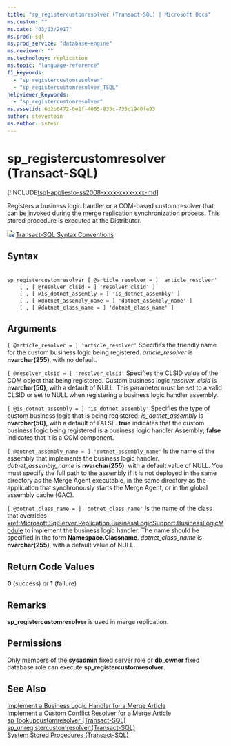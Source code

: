 ```yaml
---
title: "sp_registercustomresolver (Transact-SQL) | Microsoft Docs"
ms.custom: ""
ms.date: "03/03/2017"
ms.prod: sql
ms.prod_service: "database-engine"
ms.reviewer: ""
ms.technology: replication
ms.topic: "language-reference"
f1_keywords: 
  - "sp_registercustomresolver"
  - "sp_registercustomresolver_TSQL"
helpviewer_keywords: 
  - "sp_registercustomresolver"
ms.assetid: 6d2b0472-0e1f-4005-833c-735d1940fe93
author: stevestein
ms.author: sstein
---
```

# sp_registercustomresolver (Transact-SQL)
[!INCLUDE[tsql-appliesto-ss2008-xxxx-xxxx-xxx-md](../../includes/tsql-appliesto-ss2008-xxxx-xxxx-xxx-md.md)]

  Registers a business logic handler or a COM-based custom resolver that can be invoked during the merge replication synchronization process. This stored procedure is executed at the Distributor.  
  
 ![Topic link icon](../../database-engine/configure-windows/media/topic-link.gif "Topic link icon") [Transact-SQL Syntax Conventions](../../t-sql/language-elements/transact-sql-syntax-conventions-transact-sql.md)  
  
## Syntax  
  
```  
  
sp_registercustomresolver [ @article_resolver = ] 'article_resolver'   
    [ , [ @resolver_clsid = ] 'resolver_clsid' ]  
    [ , [ @is_dotnet_assembly = ] 'is_dotnet_assembly' ]  
    [ , [ @dotnet_assembly_name = ] 'dotnet_assembly_name' ]  
    [ , [ @dotnet_class_name = ] 'dotnet_class_name' ]  
```  
  
## Arguments  
`[ @article_resolver = ] 'article_resolver'`
 Specifies the friendly name for the custom business logic being registered. *article_resolver* is **nvarchar(255)**, with no default.  
  
`[ @resolver_clsid = ] 'resolver_clsid'`
 Specifies the CLSID value of the COM object that being registered. Custom business logic *resolver_clsid* is **nvarchar(50)**, with a default of NULL. This parameter must be set to a valid CLSID or set to NULL when registering a business logic handler assembly.  
  
`[ @is_dotnet_assembly = ] 'is_dotnet_assembly'`
 Specifies the type of custom business logic that is being registered. *is_dotnet_assembly* is **nvarchar(50)**, with a default of FALSE. **true** indicates that the custom business logic being registered is a business logic handler Assembly; **false** indicates that it is a COM component.  
  
`[ @dotnet_assembly_name = ] 'dotnet_assembly_name'`
 Is the name of the assembly that implements the business logic handler. *dotnet_assembly_name* is **nvarchar(255)**, with a default value of NULL. You must specify the full path to the assembly if it is not deployed in the same directory as the Merge Agent executable, in the same directory as the application that synchronously starts the Merge Agent, or in the global assembly cache (GAC).  
  
`[ @dotnet_class_name = ] 'dotnet_class_name'`
 Is the name of the class that overrides <xref:Microsoft.SqlServer.Replication.BusinessLogicSupport.BusinessLogicModule> to implement the business logic handler. The name should be specified in the form **Namespace.Classname**. *dotnet_class_name* is **nvarchar(255)**, with a default value of NULL.  
  
## Return Code Values  
 **0** (success) or **1** (failure)  
  
## Remarks  
 **sp_registercustomresolver** is used in merge replication.  
  
## Permissions  
 Only members of the **sysadmin** fixed server role or **db_owner** fixed database role can execute **sp_registercustomresolver**.  
  
## See Also  
 [Implement a Business Logic Handler for a Merge Article](../../relational-databases/replication/implement-a-business-logic-handler-for-a-merge-article.md)   
 [Implement a Custom Conflict Resolver for a Merge Article](../../relational-databases/replication/implement-a-custom-conflict-resolver-for-a-merge-article.md)   
 [sp_lookupcustomresolver &#40;Transact-SQL&#41;](../../relational-databases/system-stored-procedures/sp-lookupcustomresolver-transact-sql.md)   
 [sp_unregistercustomresolver &#40;Transact-SQL&#41;](../../relational-databases/system-stored-procedures/sp-unregistercustomresolver-transact-sql.md)   
 [System Stored Procedures &#40;Transact-SQL&#41;](../../relational-databases/system-stored-procedures/system-stored-procedures-transact-sql.md)  
  
  
